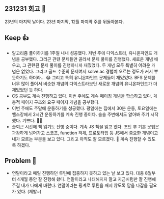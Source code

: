 ## 231231 회고 💬
23년의 마지막 날이다. 23년 마지막, 12월 마지막 주를 뒤돌아본다.
## Keep 👍
- 알고리즘 풀이하기를 1주일 내내 성공했다. 저번 주에 다익스트라, 유니온파인드 개념을 공부했다. 그리곤 관련 문제들만 골라서 문제 풀이를 진행했다. 새로운 개념 배우고, 그 관련된 문제 풀이를 진행하니까 재밌었다. 두 개념 모두 특별히 어려운 개념은 없었다. 그리고 골드 수준의 문제여서 solve.ac 경험치 오르는 정도가 커서 뿌듯하기도 하더라... 😂 그리고 특히 유니온파인드 문제들이 재밌었다. BFS 문제를 너무 많이 풀어서 비슷한 개념의 다익스트라보단 새로운 개념의 유니온파인드가 더 재밌었던 듯 하다.
- CS 공부도 계속 진행하고 있다. 이번 주에도 계속 페이징 개념을 학습하고 있다. 계층적 페이지 구조와 요구 페이지 개념을 공부했다.
- 이번 주에도 주말에 운동하기를 성공했다. 평일에는 집에서 30분 운동, 토요일에는 헬스장에서 2시간 운동하기를 계속 진행 중이다. 슬슬 주변에서도 알아봐 주기 시작했다. 기쁘다. 🏃‍♂️
- 출퇴근 시간에 책 읽기도 진행 중이다. 계속 JS 책을 읽고 있다. 초반 부 기본 문법은 과감하게 넘어가고 스코프, function 객체, 프로토타입 등 JS에서 중요한 개념이고 내가 모르는 부분을 보고 있다. 그리고 아직도 잘 모르겠다. 🤷 계속 진행할 수 있도록 하겠다.
## Problem 🤢
- 연말이라고 매일 진행하던 루틴에 집중하지 못하고 있는 날 보고 있다. 대충 8월부터 4개월 동안 잘 진행해 왔다. 연말이라고 나태해지지 말고 지금처럼만 잘 진행해 주길 내가 나에게 바란다. 연말이라는 핑계로 루틴을 깨지 않도록 맘을 다잡을 필요가 있다. (제발~)